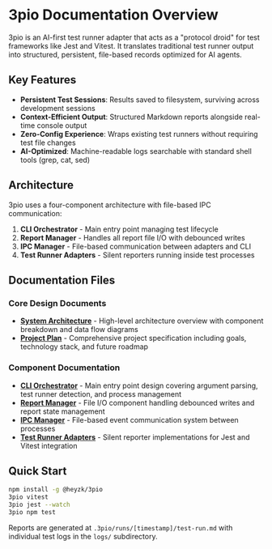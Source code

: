 # 3pio Documentation Overview

3pio is an AI-first test runner adapter that acts as a "protocol droid" for test frameworks like Jest and Vitest. It translates traditional test runner output into structured, persistent, file-based records optimized for AI agents.

## Key Features

- **Persistent Test Sessions**: Results saved to filesystem, surviving across development sessions
- **Context-Efficient Output**: Structured Markdown reports alongside real-time console output  
- **Zero-Config Experience**: Wraps existing test runners without requiring test file changes
- **AI-Optimized**: Machine-readable logs searchable with standard shell tools (grep, cat, sed)

## Architecture

3pio uses a four-component architecture with file-based IPC communication:

1. **CLI Orchestrator** - Main entry point managing test lifecycle
2. **Report Manager** - Handles all report file I/O with debounced writes
3. **IPC Manager** - File-based communication between adapters and CLI
4. **Test Runner Adapters** - Silent reporters running inside test processes

## Documentation Files

### Core Design Documents

- **[System Architecture](./system-architecture.md)** - High-level architecture overview with component breakdown and data flow diagrams
- **[Project Plan](./project-plan.md)** - Comprehensive project specification including goals, technology stack, and future roadmap

### Component Documentation

- **[CLI Orchestrator](./cli-orchestrator.md)** - Main entry point design covering argument parsing, test runner detection, and process management
- **[Report Manager](./report-manager.md)** - File I/O component handling debounced writes and report state management
- **[IPC Manager](./ipc-manager.md)** - File-based event communication system between processes
- **[Test Runner Adapters](./test-runner-adapter.md)** - Silent reporter implementations for Jest and Vitest integration

## Quick Start

```bash
npm install -g @heyzk/3pio
3pio vitest
3pio jest --watch
3pio npm test
```

Reports are generated at `.3pio/runs/[timestamp]/test-run.md` with individual test logs in the `logs/` subdirectory.